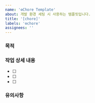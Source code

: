 ```yaml
---
name: '⚙Chore Template'
about: 개발 환경 세팅 시 사용하는 템플릿입니다.
title: '[chore]'
labels: '⚙chore'
assignees: ''
---
```


### 목적

### 작업 상세 내용

- [ ]
- [ ]
- [ ]

### 유의사항
